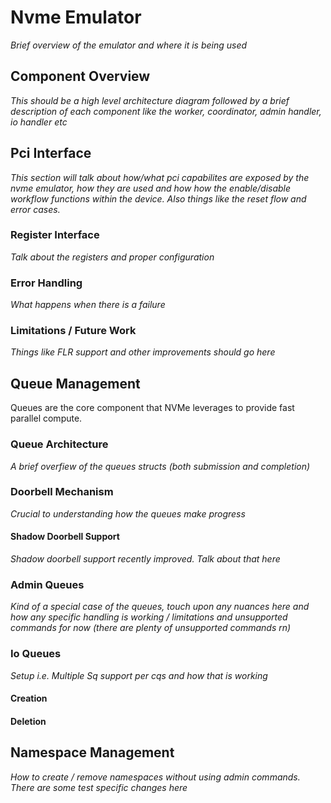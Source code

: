 # Nvme Emulator
*Brief overview of the emulator and where it is being used*

## Component Overview
*This should be a high level architecture diagram followed by a brief description of each component like the worker, coordinator, admin handler, io handler etc*

## Pci Interface
*This section will talk about how/what pci capabilites are exposed by the nvme emulator, how they are used and how how the enable/disable workflow functions within the device. Also things like the reset flow and error cases.*

### Register Interface
*Talk about the registers and proper configuration*

### Error Handling
*What happens when there is a failure*

### Limitations / Future Work
*Things like FLR support and other improvements should go here*

## Queue Management
Queues are the core component that NVMe leverages to provide fast parallel compute.

### Queue Architecture
*A brief overfiew of the queues structs (both submission and completion)*

### Doorbell Mechanism
*Crucial to understanding how the queues make progress*

#### Shadow Doorbell Support
*Shadow doorbell support recently improved. Talk about that here*

### Admin Queues
*Kind of a special case of the queues, touch upon any nuances here and how any specific handling is working / limitations and unsupported commands for now (there are plenty of unsupported commands rn)*

### Io Queues
*Setup i.e. Multiple Sq support per cqs and how that is working*

#### Creation
#### Deletion

## Namespace Management
*How to create / remove namespaces without using admin commands. There are some test specific changes here*


